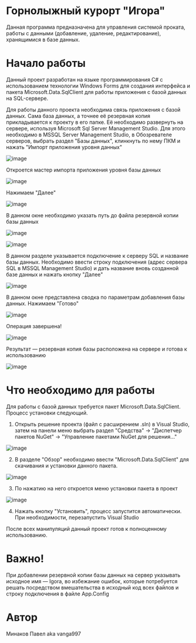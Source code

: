 # Горнолыжный курорт "Игора"

Данная программа предназначена для управления системой проката, работы с данными (добавление, удаление, редактирование), хранящимися в базе данных.

 # Начало работы
 Данный проект разработан на языке программирования C# с использованием технологии Windows Forms для создания интерфейса и пакета Microsoft.Data.SqlClient для работы приложения с базой данных на SQL-сервере.
 
 Для работы данного проекта необходима связь приложения с базой данных.
 Сама база данных, а точнее её резервная копия прикладывается к проекту в его папке.
 Её необходимо развернуть на сервере, используя Microsoft Sql Server Management Studio.
 Для этого необходимо в MSSQL Server Management Studio, в Обозревателе серверов, выбрать раздел "Базы данных", клинкнуть по нему ПКМ и нажать "Импорт приложения уровня данных"
 
 ![image](https://user-images.githubusercontent.com/70949553/222973287-875a0a95-9b29-4d32-ba13-7482025542d0.png)

Откроется мастер импорта приложения уровня базы данных

![image](https://user-images.githubusercontent.com/70949553/222973419-44ab58e0-3d96-492f-8024-a3146b472867.png)

Нажимаем "Далее"

![image](https://user-images.githubusercontent.com/70949553/222973458-4f2d2939-6f58-4348-b0b6-e3d25eb64407.png)

В данном окне необходимо указать путь до файла резервной копии базы данных


![image](https://user-images.githubusercontent.com/70949553/222973484-cbdd666e-2395-409c-a9c5-006edd154ba3.png)

![image](https://user-images.githubusercontent.com/70949553/222973494-37b3d7ea-86bf-4692-9180-9ee41050db28.png)

В данном разделе указывается подключение к серверу SQL и название базы данных. Необходимо ввести строку подключения (адрес сервера SQL в MSSQL Management Studio) и дать название вновь созданной базе данных и нажать кнопку "Далее"

![image](https://user-images.githubusercontent.com/70949553/222973607-801d47b2-1097-4ffa-aef2-4cbe056dbb8d.png)

В данном окне представлена сводка по параметрам добавления базы данных. Нажимаем "Готово"

![image](https://user-images.githubusercontent.com/70949553/222973857-c53ffe1d-1517-4ff7-b3d2-86fddb6a1d64.png)

Операция завершена!

![image](https://user-images.githubusercontent.com/70949553/222973886-97797119-ea06-4966-82af-28800bda5e4e.png)

Результат — резервная копия базы расположена на сервере и готова к использованию

![image](https://user-images.githubusercontent.com/70949553/222973970-b6004656-e68c-4d7f-8546-f872a134ada0.png)


# Что необходимо для работы
Для работы с базой данных требуется пакет Microsoft.Data.SqlClient.
Процесс установки следующий.

1. Открыть решение проекта (файл с расширением .sln) в Visual Studio, затем на панели меню выбрать раздел "Средства" -> "Диспетчер пакетов NuGet" -> "Управление пакетами NuGet для решения..."

![image](https://user-images.githubusercontent.com/70949553/222974416-b5af7bf9-4c1b-4462-95a8-29ea5bcf9299.png)


2. В разделе "Обзор" необходимо ввести "Microsoft.Data.SqlClient" для скачивания и установки данного пакета.

![image](https://user-images.githubusercontent.com/70949553/222974501-77aa49bd-2b98-4e2d-9e70-4fa127b5ce42.png)


3. По нажатию на него откроется меню установки пакета в проект

![image](https://user-images.githubusercontent.com/70949553/222974598-e1afb83c-0285-4c27-987f-4f015aaaef33.png)


4. Нажать кнопку "Установить", процесс запустится автоматически. При необходимости, перезапустить Visual Studio

После всех манипуляций данный проект готов к полноценному использованию.

# Важно!
При добавлении резервной копии базы данных на сервер указывать исходное имя — Igora, во избежание ошибок, которые потребуется решать посредством вмешательства в исходный код всех файлов и строку подключения в файле App.Config

# Автор
Минаков Павел aka vanga997
